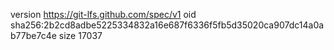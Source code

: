 version https://git-lfs.github.com/spec/v1
oid sha256:2b2cd8adbe5225334832a16e687f6336f5fb5d35020ca907dc14a0ab77be7c4e
size 17037
